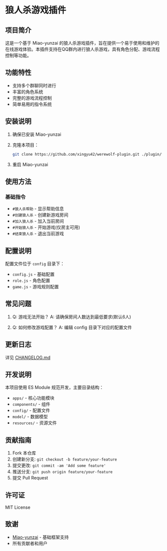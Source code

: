 # 狼人杀游戏插件

## 项目简介

这是一个基于 Miao-yunzai 的狼人杀游戏插件，旨在提供一个易于使用和维护的在线游戏体验。本插件支持在QQ群内进行狼人杀游戏，具有角色分配、游戏流程控制等功能。

## 功能特性

- 支持多个群聊同时进行
- 丰富的角色系统
- 完整的游戏流程控制
- 简单易用的指令系统

## 安装说明

1. 确保已安装 Miao-yunzai

2. 克隆本项目：

    ```bash
    git clone https://github.com/xingyu42/werewolf-plugin.git ./plugin/werewolf-plugin
    ```

3. 重启 Miao-yunzai

## 使用方法

### 基础指令

- `#狼人杀帮助` - 显示帮助信息
- `#创建狼人杀` - 创建新游戏房间
- `#加入狼人杀` - 加入当前房间
- `#开始狼人杀` - 开始游戏(仅房主可用)
- `#结束狼人杀` - 退出当前游戏

## 配置说明

配置文件位于 `config` 目录下：

- `config.js` - 基础配置
- `role.js` - 角色配置
- `game.js` - 游戏规则配置

## 常见问题

1. Q: 游戏无法开始？
   A: 请确保房间人数达到最低要求(默认6人)

2. Q: 如何修改游戏配置？
   A: 编辑 config 目录下对应的配置文件

## 更新日志

详见 [CHANGELOG.md](./CHANGELOG.md)

## 开发说明

本项目使用 ES Module 规范开发，主要目录结构：

- `apps/` - 核心功能模块
- `components/` - 组件
- `config/` - 配置文件
- `model/` - 数据模型
- `resources/` - 资源文件

## 贡献指南

1. Fork 本仓库
2. 创建新分支: `git checkout -b feature/your-feature`
3. 提交更改: `git commit -am 'Add some feature'`
4. 推送分支: `git push origin feature/your-feature`
5. 提交 Pull Request

## 许可证

MIT License

## 致谢

- [Miao-yunzai](https://github.com/yoimiya-kokomi/Miao-Yunzai) - 基础框架支持
- 所有贡献者和用户
